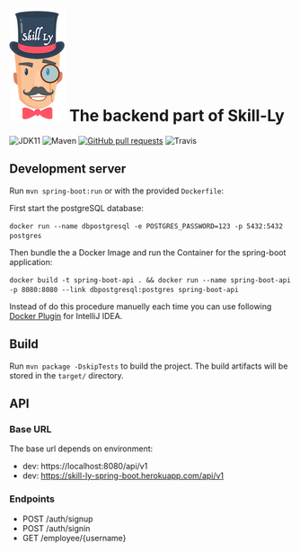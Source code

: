 # ![](logos/logo_small.png) The backend part of Skill-Ly 

![JDK11](https://img.shields.io/badge/jdk-11-green.svg?label=min.%20JDK)
![Maven](https://img.shields.io/maven-central/v/org.apache.maven/apache-maven/3.6.3)
[![GitHub pull requests](https://img.shields.io/github/issues-pr/simonsymhoven/skill-ly-backend.svg)](https://github.com/simonsymhoven/skill-ly-backend/pulls)
![Travis](https://travis-ci.com/simonsymhoven/skill-ly-backend.svg?branch=master)


## Development server

Run `mvn spring-boot:run` or with the provided `Dockerfile`:

First start the postgreSQL database: 

`docker run --name dbpostgresql -e POSTGRES_PASSWORD=123 -p 5432:5432 postgres`

Then bundle the a Docker Image and run the Container for the spring-boot application:

`docker build -t spring-boot-api . && docker run --name spring-boot-api -p 8080:8080 --link dbpostgresql:postgres spring-boot-api`

Instead of do this procedure manuelly each time you can use following [Docker Plugin](https://www.jetbrains.com/help/idea/docker.html) for IntelliJ IDEA.

## Build

Run `mvn package -DskipTests` to build the project. The build artifacts will be stored in the `target/` directory.


## API

### Base URL
The base url depends on environment:
* dev: https://localhost:8080/api/v1
* dev: https://skill-ly-spring-boot.herokuapp.com/api/v1

### Endpoints
* POST /auth/signup
* POST /auth/signin
* GET /employee/{username}
